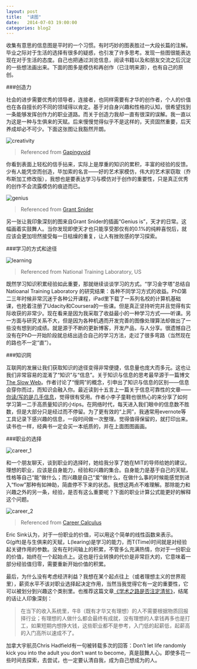 ```yaml
---
layout: post
title:  "读图"
date:   2014-07-03 19:00:00
categories: blog2
---
```


收集有意思的信息图是平时的一个习惯。有时巧妙的图表胜过一大段长篇的注解。毕业之际对于生活的选择有很多的疑惑，也引发了许多思考。发现一些图很能表达现在对于生活的态度。自己也把通过浏览信息，阅读书籍以及和朋友交流之后沉淀的一些想法画出来。下面的图多是模仿和再创作（已注明来源），也有自己的原创。

###创造力

社会的进步需要优秀的领导者，连接者，也同样需要有才华的创作者，个人的价值也在各自擅长的不同的领域得以肯定。基于对自身兴趣和性格的认知，很希望找到一条能够发挥创作力的职业道路。而关于创造力我却一直有很深的误解。我一直以为这是一种与生俱来的天赋。后来慢慢觉得似乎不是这样的，天资固然重要，后天养成却必不可少。下面这张图让我豁然开朗。


![creativity](/assets/creativity.png)

> Referenced from [Gapingvoid](http://gapingvoid.com/infographic/)



你看到表面上轻松的信手拈来，实际上是厚重的知识的累积，丰富的经验的反馈。少有人能凭空而创造，毕加索的名言——好的艺术家模仿，伟大的艺术家窃取（乔布斯加工修改版），我想也是要表达学习与模仿对于创作的重要性，只是真正优秀的创作不会流露模仿的痕迹而已。

![genius](/assets/genius.png)

> Referenced from [Grant Snider](http://www.incidentalcomics.com/2013/03/genius-is.html)

另一张让我印象深刻的图来自Grant Snider的插画“Genius is”，天才的日常。这幅画着实鼓舞人。当你发现即使天才也只能享受那仅有的0.1%的纯粹喜悦后，就应该会更加坦然接受每一日枯燥的重复，让人有挫败感的学习探索。

###学习的方式和途径

![learning](/assets/learning.png)

> Referenced from National Training Laboratory, US

既然学习知识积累经验如此重要，那就继续谈谈学习的方式。“学习金字塔”总结自Natioanal Training Laboratory 的研究结果：各种不同学习方式的收益。PhD第二三年时候非常沉迷于各种公开课程，iPad里下载了一系列名校的计算机基础课，也抢着注册了Udacity和Coursera的一些课。但是真正坚持听完并且觉得有实际收获的非常少。现在看来是因为我采取了收益最小的一种学习方式——听课。另一方面与研究关系不大，但是因为各种机遇而开发完善的图像处理算法却做出了一些没有想到的成绩。就是源于不断的更新博客，开发产品，与人分享。很遗憾自己没有在PhD一开始阶段就总结出适合自己的学习方法，走过了很多弯路（当然现在的路也不一定“直”）。

###知识网

互联网的发展让我们获取知识的途径变得非常便捷，信息量也庞大而多元。这也让我们非常容易的混淆了“知识”与“信息”。关于知识与信息的思考最早源于一篇博文[The Slow Web](http://jackcheng.com/the-slow-web)。作者讨论了“慢网”的概念，引申出了知识与信息的区别——信息会穿你而过，而知识会融入你。最近读到十五言上一篇关于信息可靠性的文章——[你读/写的是几手信息](http://www.15yan.com/story/l5aAbodDQ3h/)，觉得很有受用。作者小李子童鞋也很热心的来分享了如何学习第一二手高质量知识的小tips。在网络时代，每天进入我们眼中的信息数不胜数，但是大部分只是经过而不停留。为了更有效的“上网”，我通常用evernote等工具记录下感兴趣的信息，一段时间做一次整理。觉得值得保留的，就打印出来。读书也一样，经典书一定会买一本纸质的，并在上面图图画画。

###职业的选择

![career_1](/assets/career_1.png)

和一个朋友聊天，谈到职业的选择时，她给我分享了她在MIT的导师给她的建议。理想的职业，应该是自身能力，经验和兴趣的集合。自身能力是基于自己的天赋，性格等自己“能”做什么；而兴趣是自己“爱”做什么，在做什么事的时候能感觉到进入“flow”那种有如神助，简直停不下来的状态。我想这两点不难理解。那除能力和兴趣之外的另一条，经验，是否有这么重要呢？下面的职业计算公式能更好的解释这个问题。

![career_2](/assets/career_2.png)

> Referenced from [Career Calculus](http://gapingvoid.com/infographic/)

Eric Sink认为，对于一份职业的价值，可以用这个简单的线性函数来表示。G(gift)是与生俱来的天赋，L(learing)是学习的能力，而T(Time)时间就是对经验起关键作用的参数。没有在时间轴上的积累，不管多么充满热情，你对于一份职业的价值，始终在一个起始点上。这也是行业转换的代价是非常巨大的，它意味着一部分经验值归零，需要重新开始价值的积累。

最后，为什么没有考虑经济利益？我想在某个起点往上（或者理想主义的世界观里），薪资水平不该对职业选择起决定作用，当然当我觉得它有一定的重要性，它可以被划分到兴趣这个类别里。也推荐这篇文章[《学术之路是否注定清贫》](http://blog.renren.com/share/402385140/16665289429)，结尾的话让人印象深刻：

>在当下的收入系统里，牛B（既有才华又有理想）的人不需要根据物质回报择行业；有理想的人做什么都会最终有成就，没有理想的人拿钱再多也是打工，如果短期内想挣大钱，这些职业都不是参考，入门低的起薪低，起薪高的入门高所以速成不了。

加拿大宇航员Chris Hadfield有一句被转载多次的回答：Don’t let life randomly kick you into the adult you don’t want to become，真是鼓舞人心。即使多花一些时间去探索，去尝试，也一定要认清自我，成为自己想成为的人。